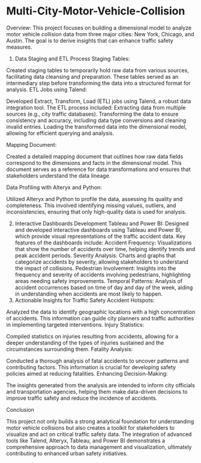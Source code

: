 # Multi-City-Motor-Vehicle-Collision

Overview: This project focuses on building a dimensional model to analyze motor vehicle collision data from three major cities: New York, Chicago, and Austin. The goal is to derive insights that can enhance traffic safety measures.

1. Data Staging and ETL Process
Staging Tables:

Created staging tables to temporarily hold raw data from various sources, facilitating data cleansing and preparation. These tables served as an intermediary step before transforming the data into a structured format for analysis.
ETL Jobs using Talend:

Developed Extract, Transform, Load (ETL) jobs using Talend, a robust data integration tool.
The ETL process included:
Extracting data from multiple sources (e.g., city traffic databases).
Transforming the data to ensure consistency and accuracy, including data type conversions and cleaning invalid entries.
Loading the transformed data into the dimensional model, allowing for efficient querying and analysis.

Mapping Document:

Created a detailed mapping document that outlines how raw data fields correspond to the dimensions and facts in the dimensional model. This document serves as a reference for data transformations and ensures that stakeholders understand the data lineage.

Data Profiling with Alteryx and Python:

Utilized Alteryx and Python to profile the data, assessing its quality and completeness. This involved identifying missing values, outliers, and inconsistencies, ensuring that only high-quality data is used for analysis.

2. Interactive Dashboards Development
Tableau and Power BI:
Designed and developed interactive dashboards using Tableau and Power BI, which provide visual representations of the traffic accident data. Key features of the dashboards include:
Accident Frequency: Visualizations that show the number of accidents over time, helping identify trends and peak accident periods.
Severity Analysis: Charts and graphs that categorize accidents by severity, allowing stakeholders to understand the impact of collisions.
Pedestrian Involvement: Insights into the frequency and severity of accidents involving pedestrians, highlighting areas needing safety improvements.
Temporal Patterns: Analysis of accident occurrences based on time of day and day of the week, aiding in understanding when accidents are most likely to happen.
3. Actionable Insights for Traffic Safety
Accident Hotspots:

Analyzed the data to identify geographic locations with a high concentration of accidents. This information can guide city planners and traffic authorities in implementing targeted interventions.
Injury Statistics:

Compiled statistics on injuries resulting from accidents, allowing for a deeper understanding of the types of injuries sustained and the circumstances surrounding them.
Fatality Analysis:

Conducted a thorough analysis of fatal accidents to uncover patterns and contributing factors. This information is crucial for developing safety policies aimed at reducing fatalities.
Enhancing Decision-Making:

The insights generated from the analysis are intended to inform city officials and transportation agencies, helping them make data-driven decisions to improve traffic safety and reduce the incidence of accidents.

Conclusion

This project not only builds a strong analytical foundation for understanding motor vehicle collisions but also creates a toolkit for stakeholders to visualize and act on critical traffic safety data. The integration of advanced tools like Talend, Alteryx, Tableau, and Power BI demonstrates a comprehensive approach to data management and visualization, ultimately contributing to enhanced urban safety initiatives.
